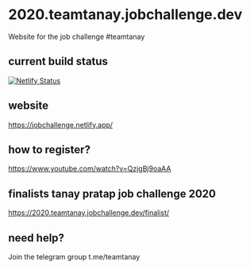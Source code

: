 # 2020.teamtanay.jobchallenge.dev

Website for the job challenge #teamtanay

## current build status

[![Netlify Status](https://api.netlify.com/api/v1/badges/ed636046-6380-4a2a-ac8d-712e065b1eec/deploy-status)](https://app.netlify.com/sites/jobchallenge/deploys)

## website

https://jobchallenge.netlify.app/

## how to register?

https://www.youtube.com/watch?v=QzjgBj9oaAA

## finalists tanay pratap job challenge 2020

https://2020.teamtanay.jobchallenge.dev/finalist/


## need help?

Join the telegram group t.me/teamtanay
